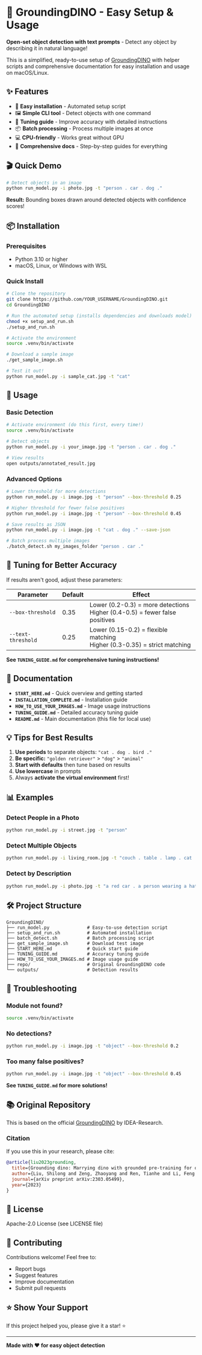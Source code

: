 # 🦕 GroundingDINO - Easy Setup & Usage

**Open-set object detection with text prompts** - Detect any object by describing it in natural language!

This is a simplified, ready-to-use setup of [GroundingDINO](https://github.com/IDEA-Research/GroundingDINO) with helper scripts and comprehensive documentation for easy installation and usage on macOS/Linux.

## ✨ Features

- 🚀 **Easy installation** - Automated setup script
- 🖼️ **Simple CLI tool** - Detect objects with one command
- 🎯 **Tuning guide** - Improve accuracy with detailed instructions
- 📦 **Batch processing** - Process multiple images at once
- 💻 **CPU-friendly** - Works great without GPU
- 📖 **Comprehensive docs** - Step-by-step guides for everything

## 🎬 Quick Demo

```bash
# Detect objects in an image
python run_model.py -i photo.jpg -t "person . car . dog ."
```

**Result:** Bounding boxes drawn around detected objects with confidence scores!

## 📦 Installation

### Prerequisites
- Python 3.10 or higher
- macOS, Linux, or Windows with WSL

### Quick Install

```bash
# Clone the repository
git clone https://github.com/YOUR_USERNAME/GroundingDINO.git
cd GroundingDINO

# Run the automated setup (installs dependencies and downloads model)
chmod +x setup_and_run.sh
./setup_and_run.sh

# Activate the environment
source .venv/bin/activate

# Download a sample image
./get_sample_image.sh

# Test it out!
python run_model.py -i sample_cat.jpg -t "cat"
```

## 🚀 Usage

### Basic Detection

```bash
# Activate environment (do this first, every time!)
source .venv/bin/activate

# Detect objects
python run_model.py -i your_image.jpg -t "person . car . dog ."

# View results
open outputs/annotated_result.jpg
```

### Advanced Options

```bash
# Lower threshold for more detections
python run_model.py -i image.jpg -t "person" --box-threshold 0.25

# Higher threshold for fewer false positives
python run_model.py -i image.jpg -t "person" --box-threshold 0.45

# Save results as JSON
python run_model.py -i image.jpg -t "cat . dog ." --save-json

# Batch process multiple images
./batch_detect.sh my_images_folder "person . car ."
```

## 🎯 Tuning for Better Accuracy

If results aren't good, adjust these parameters:

| Parameter | Default | Effect |
|-----------|---------|--------|
| `--box-threshold` | 0.35 | Lower (0.2-0.3) = more detections<br>Higher (0.4-0.5) = fewer false positives |
| `--text-threshold` | 0.25 | Lower (0.15-0.2) = flexible matching<br>Higher (0.3-0.35) = strict matching |

**See `TUNING_GUIDE.md` for comprehensive tuning instructions!**

## 📖 Documentation

- **`START_HERE.md`** - Quick overview and getting started
- **`INSTALLATION_COMPLETE.md`** - Installation guide
- **`HOW_TO_USE_YOUR_IMAGES.md`** - Image usage instructions
- **`TUNING_GUIDE.md`** - Detailed accuracy tuning guide
- **`README.md`** - Main documentation (this file for local use)

## 💡 Tips for Best Results

1. **Use periods** to separate objects: `"cat . dog . bird ."`
2. **Be specific:** `"golden retriever"` > `"dog"` > `"animal"`
3. **Start with defaults** then tune based on results
4. **Use lowercase** in prompts
5. Always **activate the virtual environment** first!

## 📊 Examples

### Detect People in a Photo
```bash
python run_model.py -i street.jpg -t "person"
```

### Detect Multiple Objects
```bash
python run_model.py -i living_room.jpg -t "couch . table . lamp . cat ."
```

### Detect by Description
```bash
python run_model.py -i photo.jpg -t "a red car . a person wearing a hat ."
```

## 🛠️ Project Structure

```
GroundingDINO/
├── run_model.py              # Easy-to-use detection script
├── setup_and_run.sh          # Automated installation
├── batch_detect.sh           # Batch processing script
├── get_sample_image.sh       # Download test image
├── START_HERE.md             # Quick start guide
├── TUNING_GUIDE.md           # Accuracy tuning guide
├── HOW_TO_USE_YOUR_IMAGES.md # Image usage guide
├── repo/                     # Original GroundingDINO code
└── outputs/                  # Detection results
```

## 🔧 Troubleshooting

### Module not found?
```bash
source .venv/bin/activate
```

### No detections?
```bash
python run_model.py -i image.jpg -t "object" --box-threshold 0.2
```

### Too many false positives?
```bash
python run_model.py -i image.jpg -t "object" --box-threshold 0.45
```

**See `TUNING_GUIDE.md` for more solutions!**

## 📚 Original Repository

This is based on the official [GroundingDINO](https://github.com/IDEA-Research/GroundingDINO) by IDEA-Research.

### Citation

If you use this in your research, please cite:

```bibtex
@article{liu2023grounding,
  title={Grounding dino: Marrying dino with grounded pre-training for open-set object detection},
  author={Liu, Shilong and Zeng, Zhaoyang and Ren, Tianhe and Li, Feng and Zhang, Hao and Yang, Jie and Li, Chunyuan and Yang, Jianwei and Su, Hang and Zhu, Jun and others},
  journal={arXiv preprint arXiv:2303.05499},
  year={2023}
}
```

## 📝 License

Apache-2.0 License (see LICENSE file)

## 🤝 Contributing

Contributions welcome! Feel free to:
- Report bugs
- Suggest features
- Improve documentation
- Submit pull requests

## ⭐ Show Your Support

If this project helped you, please give it a star! ⭐

---

**Made with ❤️ for easy object detection**

